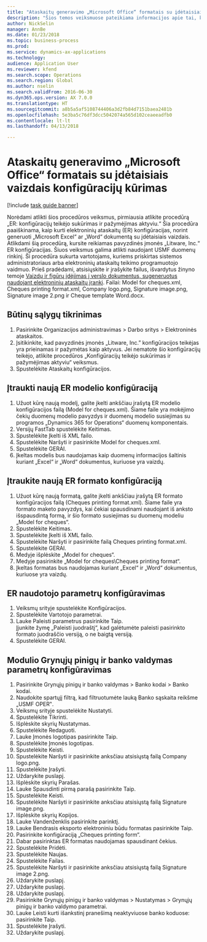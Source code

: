 ```yaml
--- 
title: "Ataskaitų generavimo „Microsoft Office“ formatais su įdėtaisiais vaizdais konfigūracijų kūrimas"
description: "Šios temos veiksmuose pateikiama informacijos apie tai, kaip kurti elektroninių ataskaitų (ER) konfigūracijas, generuojančias „Microsoft Office“ formatų („Excel“ ir „Word“) elektroninius dokumentus, kuriuose yra įdėtųjų vaizdų."
author: NickSelin
manager: AnnBe
ms.date: 01/23/2018
ms.topic: business-process
ms.prod: 
ms.service: dynamics-ax-applications
ms.technology: 
audience: Application User
ms.reviewer: kfend
ms.search.scope: Operations
ms.search.region: Global
ms.author: nselin
ms.search.validFrom: 2016-06-30
ms.dyn365.ops.version: AX 7.0.0
ms.translationtype: HT
ms.sourcegitcommit: a8b5a5af5108744406a3d2fb84d7151baea2481b
ms.openlocfilehash: 5e3ba5c76df3dcc5042074a565d102ceaeeadfb0
ms.contentlocale: lt-lt
ms.lasthandoff: 04/13/2018

---
```

# <a name="design-configurations-to-generate-reports-in-microsoft-office-formats-with-embedded-images"></a>Ataskaitų generavimo „Microsoft Office“ formatais su įdėtaisiais vaizdais konfigūracijų kūrimas

[!include [task guide banner](../../includes/task-guide-banner.md)]

Norėdami atlikti šios procedūros veiksmus, pirmiausia atlikite procedūrą „ER: konfigūracijų teikėjo sukūrimas ir pažymėjimas aktyviu.“ Šia procedūra paaiškinama, kaip kurti elektroninių ataskaitų (ER) konfigūracijas, norint generuoti „Microsoft Excel“ ar „Word“ dokumentą su įdėtaisiais vaizdais. Atlikdami šią procedūrą, kursite reikiamas pavyzdinės įmonės „Litware, Inc.“ ER konfigūracijas. Šiuos veiksmus galima atlikti naudojant USMF duomenų rinkinį. Ši procedūra sukurta vartotojams, kuriems priskirtas sistemos administratoriaus arba elektroninių ataskaitų teikimo programuotojo vaidmuo. Prieš pradėdami, atsisiųskite ir įrašykite failus, išvardytus žinyno temoje [Vaizdų ir figūrų įdėjimas į verslo dokumentus, sugeneruotus naudojant elektroninių ataskaitų įrankį](../electronic-reporting-embed-images-shapes.md). Failai: Model for cheques.xml, Cheques printing format.xml, Company logo.png, Signature image.png, Signature image 2.png ir Cheque template Word.docx.

## <a name="verify-prerequisites"></a>Būtinų sąlygų tikrinimas  
 1. Pasirinkite Organizacijos administravimas > Darbo sritys > Elektroninės ataskaitos.  
 2. Įsitikinkite, kad pavyzdinės įmonės „Litware, Inc.” konfigūracijos teikėjas yra prieinamas ir pažymėtas kaip aktyvus. Jei nematote šio konfigūracijų teikėjo, atlikite procedūros „Konfigūracijų teikėjo sukūrimas ir pažymėjimas aktyviu“ veiksmus.   
 3. Spustelėkite Ataskaitų konfigūracijos.  
 
## <a name="add-a-new-er-model-configuration"></a>Įtraukti naują ER modelio konfigūraciją  
 1. Užuot kūrę naują modelį, galite įkelti ankščiau įrašytą ER modelio konfigūracijos failą (Model for cheques.xml). Šiame faile yra mokėjimo čekių duomenų modelio pavyzdys ir duomenų modelio susiejimas su programos „Dynamics 365 for Operations“ duomenų komponentais.   
 2. Versijų FastTab spustelėkite Keitimas.   
 3. Spustelėkite Įkelti iš XML failo.  
 4. Spustelėkite Naršyti ir pasirinkite Model for cheques.xml.   
 5. Spustelėkite GERAI.  
 6. Įkeltas modelis bus naudojamas kaip duomenų informacijos šaltinis kuriant „Excel“ ir „Word“ dokumentus, kuriuose yra vaizdų.  

## <a name="add-a-new-er-format-configuration"></a>Įtraukite naują ER formato konfigūraciją  
 1. Užuot kūrę naują formatą, galite įkelti ankščiau įrašytą ER formato konfigūracijos failą (Cheques printing format.xml). Šiame faile yra formato maketo pavyzdys, kai čekiai spausdinami naudojant iš anksto išspausdintą formą, ir šio formato susiejimas su duomenų modeliu „Model for cheques“.   
 2. Spustelėkite Keitimas.  
 3. Spustelėkite Įkelti iš XML failo.  
 4. Spustelėkite Naršyti ir pasirinkite failą Cheques printing format.xml.   
 5. Spustelėkite GERAI.  
 6. Medyje išplėskite „Model for cheques“.  
 7. Medyje pasirinkite „Model for cheques\Cheques printing format“.  
 8. Įkeltas formatas bus naudojamas kuriant „Excel“ ir „Word“ dokumentus, kuriuose yra vaizdų.   

## <a name="configure-er-user-parameters"></a>ER naudotojo parametrų konfigūravimas  
 1. Veiksmų srityje spustelėkite Konfigūracijos.  
 2. Spustelėkite Vartotojo parametrai.  
 3. Lauke Paleisti parametrus pasirinkite Taip.  
  Įjunkite žymę „Paleisti juodraštį“, kad galėtumėte paleisti pasirinkto formato juodraščio versiją, o ne baigtą versiją.  
 4. Spustelėkite GERAI.  

## <a name="configure-cash--bank-management-parameters"></a>Modulio Grynųjų pinigų ir banko valdymas parametrų konfigūravimas  
 1. Pasirinkite Grynųjų pinigų ir banko valdymas > Banko kodai > Banko kodai.  
 2. Naudokite spartųjį filtrą, kad filtruotumėte lauką Banko sąskaita reikšme „USMF OPER‟.  
 3. Veiksmų srityje spustelėkite Nustatyti.  
 4. Spustelėkite Tikrinti.  
 5. Išplėskite skyrių Nustatymas.  
 6. Spustelėkite Redaguoti.  
 7. Lauke Įmonės logotipas pasirinkite Taip.  
 8. Spustelėkite Įmonės logotipas.  
 9. Spustelėkite Keisti.  
 10. Spustelėkite Naršyti ir pasirinkite anksčiau atsisiųstą failą Company logo.png.   
 11. Spustelėkite Įrašyti.  
 12. Uždarykite puslapį.  
 13. Išplėskite skyrių Parašas.  
 14. Lauke Spausdinti pirmą parašą pasirinkite Taip.  
 15. Spustelėkite Keisti.  
 16. Spustelėkite Naršyti ir pasirinkite anksčiau atsisiųstą failą Signature image.png.   
 17. Išplėskite skyrių Kopijos.  
 18. Lauke Vandenženklis pasirinkite parinktį.  
 19. Lauke Bendrasis eksporto elektroniniu būdu formatas pasirinkite Taip.  
 20. Pasirinkite konfigūraciją „Cheques printing form“.  
 21. Dabar pasirinktas ER formatas naudojamas spausdinant čekius.  
 22. Spustelėkite Pridėti.  
 23. Spustelėkite Naujas.  
 24. Spustelėkite Failas.  
 25. Spustelėkite Naršyti ir pasirinkite anksčiau atsisiųstą failą Signature image 2.png.   
 26. Uždarykite puslapį.  
 27. Uždarykite puslapį.  
 28. Uždarykite puslapį.  
 29. Pasirinkite Grynųjų pinigų ir banko valdymas > Nustatymas > Grynųjų pinigų ir banko valdymo parametrai.  
 30. Lauke Leisti kurti išankstinį pranešimą neaktyviuose banko koduose: pasirinkite Taip.  
 31. Spustelėkite Įrašyti.  
 32. Uždarykite puslapį.  

